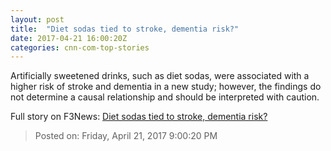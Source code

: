 ```yaml
---
layout: post
title:  "Diet sodas tied to stroke, dementia risk?"
date: 2017-04-21 16:00:20Z
categories: cnn-com-top-stories
---
```


Artificially sweetened drinks, such as diet sodas, were associated with a higher risk of stroke and dementia in a new study; however, the findings do not determine a causal relationship and should be interpreted with caution.


Full story on F3News: [Diet sodas tied to stroke, dementia risk?](http://www.f3nws.com/n/mrmNuG)

> Posted on: Friday, April 21, 2017 9:00:20 PM

